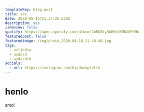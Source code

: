 ```yaml
---
templateKey: blog-post
title: sex
date: 2020-05-15T21:34:25.520Z
description: yes
isReview: false
spotify: https://open.spotify.com/album/2bRD8YyhkB9nQKMNGHF99k
featuredpost: false
featuredimage: /img/photo_2020-04-18_21-48-49.jpg
tags:
  - asljkdsa
  - asdasd
  - asdasdsd
socials:
  - url: https://instagram.com/bigduckpteltd
---
```

# henlo





smol